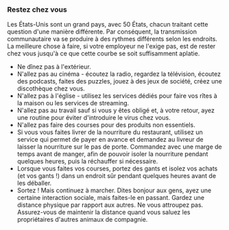 ### Restez chez vous

Les États-Unis sont un grand pays, avec 50 États, chacun traitant cette question d'une manière différente. Par conséquent, la transmission communautaire va se produire à des rythmes différents selon les endroits. La meilleure chose à faire, si votre employeur ne l'exige pas, est de rester chez vous jusqu'à ce que cette courbe se soit suffisamment aplatie.

- Ne dînez pas à l'extérieur.
- N'allez pas au cinéma - écoutez la radio, regardez la télévision, écoutez des podcasts, faites des puzzles, jouez à des jeux de société, créez une discothèque chez vous.
- N'allez pas à l'église - utilisez les services dédiés pour faire vos rîtes à la maison ou les services de streaming.
- N'allez pas au travail sauf si vous y êtes obligé et, à votre retour, ayez une routine pour éviter d'introduire le virus chez vous.
- N'allez pas faire des courses pour des produits non essentiels.
- Si vous vous faites livrer de la nourriture du restaurant, utilisez un service qui permet de payer en avance et demandez au livreur de laisser la nourriture sur le pas de porte. Commandez avec une marge de temps avant de manger, afin de pouvoir isoler la nourriture pendant quelques heures, puis la réchauffer si nécessaire.
- Lorsque vous faites vos courses, portez des gants et isolez vos achats (et vos gants !) dans un endroit sûr pendant quelques heures avant de les déballer.
- Sortez ! Mais continuez à marcher. Dites bonjour aux gens, ayez une certaine interaction sociale, mais faites-le en passant. Gardez une distance  physique par rapport aux autres. Ne vous attroupez pas. Assurez-vous de maintenir la distance quand vous saluez les propriétaires d'autres animaux de compagnie. 
